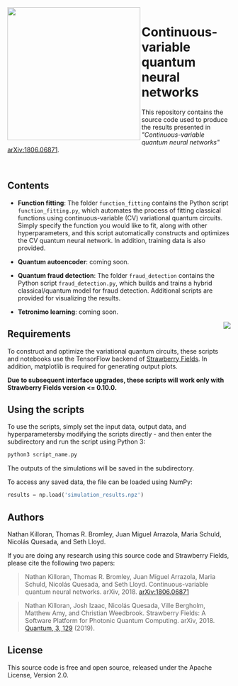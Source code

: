 <img align="left" src="https://github.com/XanaduAI/quantum-neural-networks/blob/master/static/tetronimo.png" width=300px>

# Continuous-variable quantum neural networks

This repository contains the source code used to produce the results presented in *"Continuous-variable quantum neural networks"* [arXiv:1806.06871](https://arxiv.org/abs/1806.06871).

<br/>

## Contents

<!-- <p align="center">
	<img src="https://github.com/XanaduAI/quantum-neural-networks/blob/master/static/function_fitting.png">
</p> -->

* **Function fitting**: The folder `function_fitting` contains the Python script `function_fitting.py`, which automates the process of fitting classical functions using continuous-variable (CV) variational quantum circuits. Simply specify the function you would like to fit, along with other hyperparameters, and this script automatically constructs and optimizes the CV quantum neural network. In addition, training data is also provided.

* **Quantum autoencoder**: coming soon.

* **Quantum fraud detection**: The folder `fraud_detection` contains the Python script `fraud_detection.py`, which builds and trains a hybrid classical/quantum model for fraud detection. Additional scripts are provided for visualizing the results.

* **Tetronimo learning**: coming soon.

<img align='right' src="https://github.com/XanaduAI/quantum-neural-networks/blob/master/static/tetronimo_gif.gif">


## Requirements

To construct and optimize the variational quantum circuits, these scripts and notebooks use the TensorFlow backend of [Strawberry Fields](https://github.com/XanaduAI/strawberryfields). In addition, matplotlib is required for generating output plots.

**Due to subsequent interface upgrades, these scripts will work only with Strawberry Fields version <= 0.10.0.**


## Using the scripts

To use the scripts, simply set the input data, output data, and hyperparametersby modifying the scripts directly - and then enter the subdirectory and run the script using Python 3:

```bash
python3 script_name.py
```

The outputs of the simulations will be saved in the subdirectory.

To access any saved data, the file can be loaded using NumPy:

```python
results = np.load('simulation_results.npz')
```

## Authors

Nathan Killoran, Thomas R. Bromley, Juan Miguel Arrazola, Maria Schuld, Nicolás Quesada, and Seth Lloyd.

If you are doing any research using this source code and Strawberry Fields, please cite the following two papers:

> Nathan Killoran, Thomas R. Bromley, Juan Miguel Arrazola, Maria Schuld, Nicolás Quesada, and Seth Lloyd. Continuous-variable quantum neural networks. arXiv, 2018. [arXiv:1806.06871](https://arxiv.org/abs/1806.06871)

> Nathan Killoran, Josh Izaac, Nicolás Quesada, Ville Bergholm, Matthew Amy, and Christian Weedbrook. Strawberry Fields: A Software Platform for Photonic Quantum Computing. arXiv, 2018. [Quantum, 3, 129](https://quantum-journal.org/papers/q-2019-03-11-129/) (2019).

## License

This source code is free and open source, released under the Apache License, Version 2.0.
